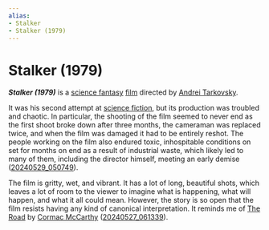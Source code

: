 ```yaml
---
alias:
- Stalker
- Stalker (1979)
---
```


# Stalker (1979)

_**Stalker (1979)**_ is a [science fantasy](../notes/science-fantasy.md) [film](../indices/films.md) directed by [Andrei Tarkovsky](andrei-tarkovsky.md).

It was his second attempt at [science fiction](science-fiction.md), but its production was troubled and chaotic. In particular, the shooting of the film seemed to never end as the first shoot broke down after three months, the cameraman was replaced twice, and when the film was damaged it had to be entirely reshot. The people working on the film also endured toxic, inhospitable conditions on set for months on end as a result of industrial waste, which likely led to many of them, including the director himself, meeting an early demise ([20240529_050749](../entries/20240529_050749.md)).

The film is gritty, wet, and vibrant. It has a lot of long, beautiful shots, which leaves a lot of room to the viewer to imagine what is happening, what will happen, and what it all could mean. However, the story is so open that the film resists having any kind of canonical interpretation. It reminds me of [The Road](the-road.md) by [Cormac McCarthy](cormac-mccarthy.md) ([20240527_061339](../entries/20240527_061339.md)).
